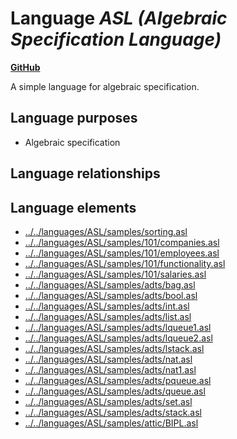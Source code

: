 # Language _ASL (Algebraic Specification Language)_
**[GitHub](https://github.com/softlang/yas/blob/master/languages/ASL)**

A simple language for algebraic specification.

## Language purposes
* Algebraic specification

## Language relationships

## Language elements
* [../../languages/ASL/samples/sorting.asl](docs/files/languages-ASL-samples-sorting.asl.md)
* [../../languages/ASL/samples/101/companies.asl](docs/files/languages-ASL-samples-101-companies.asl.md)
* [../../languages/ASL/samples/101/employees.asl](docs/files/languages-ASL-samples-101-employees.asl.md)
* [../../languages/ASL/samples/101/functionality.asl](docs/files/languages-ASL-samples-101-functionality.asl.md)
* [../../languages/ASL/samples/101/salaries.asl](docs/files/languages-ASL-samples-101-salaries.asl.md)
* [../../languages/ASL/samples/adts/bag.asl](docs/files/languages-ASL-samples-adts-bag.asl.md)
* [../../languages/ASL/samples/adts/bool.asl](docs/files/languages-ASL-samples-adts-bool.asl.md)
* [../../languages/ASL/samples/adts/int.asl](docs/files/languages-ASL-samples-adts-int.asl.md)
* [../../languages/ASL/samples/adts/list.asl](docs/files/languages-ASL-samples-adts-list.asl.md)
* [../../languages/ASL/samples/adts/lqueue1.asl](docs/files/languages-ASL-samples-adts-lqueue1.asl.md)
* [../../languages/ASL/samples/adts/lqueue2.asl](docs/files/languages-ASL-samples-adts-lqueue2.asl.md)
* [../../languages/ASL/samples/adts/lstack.asl](docs/files/languages-ASL-samples-adts-lstack.asl.md)
* [../../languages/ASL/samples/adts/nat.asl](docs/files/languages-ASL-samples-adts-nat.asl.md)
* [../../languages/ASL/samples/adts/nat1.asl](docs/files/languages-ASL-samples-adts-nat1.asl.md)
* [../../languages/ASL/samples/adts/pqueue.asl](docs/files/languages-ASL-samples-adts-pqueue.asl.md)
* [../../languages/ASL/samples/adts/queue.asl](docs/files/languages-ASL-samples-adts-queue.asl.md)
* [../../languages/ASL/samples/adts/set.asl](docs/files/languages-ASL-samples-adts-set.asl.md)
* [../../languages/ASL/samples/adts/stack.asl](docs/files/languages-ASL-samples-adts-stack.asl.md)
* [../../languages/ASL/samples/attic/BIPL.asl](docs/files/languages-ASL-samples-attic-BIPL.asl.md)
